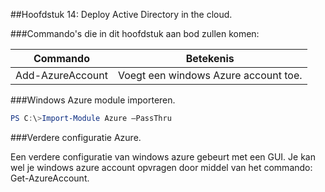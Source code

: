 ##Hoofdstuk 14: Deploy Active Directory in the cloud.


###Commando's die in dit hoofdstuk aan bod zullen komen:  

| Commando         | Betekenis                             |
|------------------|---------------------------------------|
| Add-AzureAccount | Voegt een windows Azure  account toe. |

###Windows Azure module importeren.
```PowerShell
PS C:\>Import-Module Azure –PassThru
```
###Verdere configuratie Azure.

Een verdere configuratie van windows azure gebeurt met een GUI. Je kan wel je windows azure account opvragen door middel van het commando: Get-AzureAccount.

                          